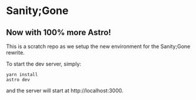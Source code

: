 # Sanity;Gone

## Now with 100% more Astro!

This is a scratch repo as we setup the new environment for the Sanity;Gone rewrite.

To start the dev server, simply:
```
yarn install
astro dev
```
and the server will start at http://localhost:3000.
